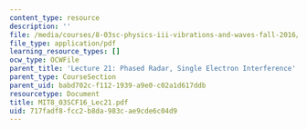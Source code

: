 ```yaml
---
content_type: resource
description: ''
file: /media/courses/8-03sc-physics-iii-vibrations-and-waves-fall-2016/717fadf8fcc2b8da983cae9cde6c04d9_MIT8_03SCF16_Lec21.pdf
file_type: application/pdf
learning_resource_types: []
ocw_type: OCWFile
parent_title: 'Lecture 21: Phased Radar, Single Electron Interference'
parent_type: CourseSection
parent_uid: babd702c-f112-1939-a9e0-c02a1d617ddb
resourcetype: Document
title: MIT8_03SCF16_Lec21.pdf
uid: 717fadf8-fcc2-b8da-983c-ae9cde6c04d9
---
```

